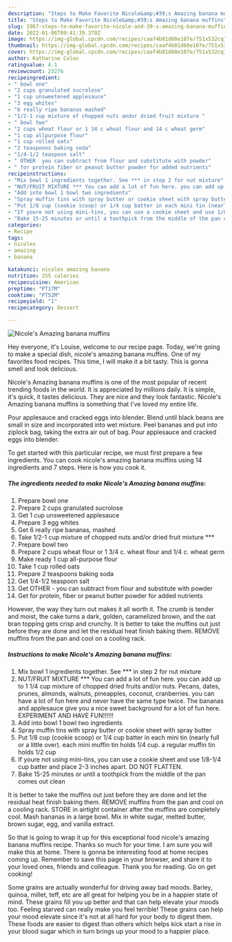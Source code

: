 ```yaml
---
description: "Steps to Make Favorite Nicole&amp;#39;s Amazing banana muffins"
title: "Steps to Make Favorite Nicole&amp;#39;s Amazing banana muffins"
slug: 1967-steps-to-make-favorite-nicole-and-39-s-amazing-banana-muffins
date: 2022-01-06T09:41:39.370Z
image: https://img-global.cpcdn.com/recipes/caaf4b81d60e107e/751x532cq70/nicoles-amazing-banana-muffins-recipe-main-photo.jpg
thumbnail: https://img-global.cpcdn.com/recipes/caaf4b81d60e107e/751x532cq70/nicoles-amazing-banana-muffins-recipe-main-photo.jpg
cover: https://img-global.cpcdn.com/recipes/caaf4b81d60e107e/751x532cq70/nicoles-amazing-banana-muffins-recipe-main-photo.jpg
author: Katharine Colon
ratingvalue: 4.1
reviewcount: 23276
recipeingredient:
- " bowl one"
- "2 cups granulated sucrolose"
- "1 cup unsweetened applesauce"
- "3 egg whites"
- "6 really ripe bananas mashed"
- "1/2-1 cup mixture of chopped nuts andor dried fruit mixture "
- " bowl two"
- "2 cups wheat flour or 1 34 c wheat flour and 14 c wheat germ"
- "1 cup allpurpose flour"
- "1 cup rolled oats"
- "2 teaspoons baking soda"
- "1/4-1/2 teaspoon salt"
- " OTHER  you can subtract from flour and substitute with powder"
- " for protein fiber or peanut butter powder for added nutrients"
recipeinstructions:
- "Mix bowl 1 ingredients together. See *** in step 2 for nut mixture"
- "NUT/FRUIT MIXTURE *** You can add a lot of fun here. you can add up to 1 1/4 cup mixture of chopped dried fruits and/or nuts. Pecans, dates, prunes, almonds, walnuts, pineapples, coconut, cranberries. you can have a lot of fun here and never have the same type twice. The bananas and applesauce give you a nice sweet background for a lot of fun here. EXPERIMENT AND HAVE FUN!!!!!!"
- "Add into bowl 1 bowl two ingredients"
- "Spray muffin tins with spray butter or cookie sheet with spray butter"
- "Put 1/8 cup (cookie scoop) or 1/4 cup batter in each mini tin (nearly full or a little over). each mini muffin tin holds 1/4 cup. a regular muffin tin holds 1/2 cup"
- "If youre not using mini-tins, you can use a cookie sheet and use 1/8-1/4 cup batter and place 2-3 inches apart. DO NOT FLATTEN."
- "Bake 15-25 minutes or until a toothpick from the middle of the pan comes out clean"
categories:
- Recipe
tags:
- nicoles
- amazing
- banana

katakunci: nicoles amazing banana 
nutrition: 255 calories
recipecuisine: American
preptime: "PT17M"
cooktime: "PT52M"
recipeyield: "1"
recipecategory: Dessert

---
```



![Nicole&#39;s Amazing banana muffins](https://img-global.cpcdn.com/recipes/caaf4b81d60e107e/751x532cq70/nicoles-amazing-banana-muffins-recipe-main-photo.jpg)

Hey everyone, it's Louise, welcome to our recipe page. Today, we're going to make a special dish, nicole&#39;s amazing banana muffins. One of my favorites food recipes. This time, I will make it a bit tasty. This is gonna smell and look delicious.

Nicole&#39;s Amazing banana muffins is one of the most popular of recent trending foods in the world. It is appreciated by millions daily. It is simple, it's quick, it tastes delicious. They are nice and they look fantastic. Nicole&#39;s Amazing banana muffins is something that I've loved my entire life.

Pour applesauce and cracked eggs into blender. Blend until black beans are small in size and incorporated into wet mixture. Peel bananas and put into ziplock bag, taking the extra air out of bag. Pour applesauce and cracked eggs into blender.


To get started with this particular recipe, we must first prepare a few ingredients. You can cook nicole&#39;s amazing banana muffins using 14 ingredients and 7 steps. Here is how you cook it.

<!--inarticleads1-->

##### The ingredients needed to make Nicole&#39;s Amazing banana muffins:

1. Prepare  bowl one
1. Prepare 2 cups granulated sucrolose
1. Get 1 cup unsweetened applesauce
1. Prepare 3 egg whites
1. Get 6 really ripe bananas, mashed
1. Take 1/2-1 cup mixture of chopped nuts and/or dried fruit mixture ***
1. Prepare  bowl two
1. Prepare 2 cups wheat flour or 1 3/4 c. wheat flour and 1/4 c. wheat germ
1. Make ready 1 cup all-purpose flour
1. Take 1 cup rolled oats
1. Prepare 2 teaspoons baking soda
1. Get 1/4-1/2 teaspoon salt
1. Get  OTHER - you can subtract from flour and substitute with powder
1. Get  for protein, fiber or peanut butter powder for added nutrients


However, the way they turn out makes it all worth it. The crumb is tender and moist, the cake turns a dark, golden, caramelized brown, and the oat bran topping gets crisp and crunchy. It is better to take the muffins out just before they are done and let the residual heat finish baking them. REMOVE muffins from the pan and cool on a cooling rack. 

<!--inarticleads2-->

##### Instructions to make Nicole&#39;s Amazing banana muffins:

1. Mix bowl 1 ingredients together. See *** in step 2 for nut mixture
1. NUT/FRUIT MIXTURE *** You can add a lot of fun here. you can add up to 1 1/4 cup mixture of chopped dried fruits and/or nuts. Pecans, dates, prunes, almonds, walnuts, pineapples, coconut, cranberries. you can have a lot of fun here and never have the same type twice. The bananas and applesauce give you a nice sweet background for a lot of fun here. EXPERIMENT AND HAVE FUN!!!!!!
1. Add into bowl 1 bowl two ingredients
1. Spray muffin tins with spray butter or cookie sheet with spray butter
1. Put 1/8 cup (cookie scoop) or 1/4 cup batter in each mini tin (nearly full or a little over). each mini muffin tin holds 1/4 cup. a regular muffin tin holds 1/2 cup
1. If youre not using mini-tins, you can use a cookie sheet and use 1/8-1/4 cup batter and place 2-3 inches apart. DO NOT FLATTEN.
1. Bake 15-25 minutes or until a toothpick from the middle of the pan comes out clean


It is better to take the muffins out just before they are done and let the residual heat finish baking them. REMOVE muffins from the pan and cool on a cooling rack. STORE in airtight container after the muffins are completely cool. Mash bananas in a large bowl. Mix in white sugar, melted butter, brown sugar, egg, and vanilla extract. 

So that is going to wrap it up for this exceptional food nicole&#39;s amazing banana muffins recipe. Thanks so much for your time. I am sure you will make this at home. There is gonna be interesting food at home recipes coming up. Remember to save this page in your browser, and share it to your loved ones, friends and colleague. Thank you for reading. Go on get cooking!

Some grains are actually wonderful for driving away bad moods. Barley, quinoa, millet, teff, etc are all great for helping you be in a happier state of mind. These grains fill you up better and that can help elevate your moods too. Feeling starved can really make you feel terrible! These grains can help your mood elevate since it's not at all hard for your body to digest them. These foods are easier to digest than others which helps kick start a rise in your blood sugar which in turn brings up your mood to a happier place.
